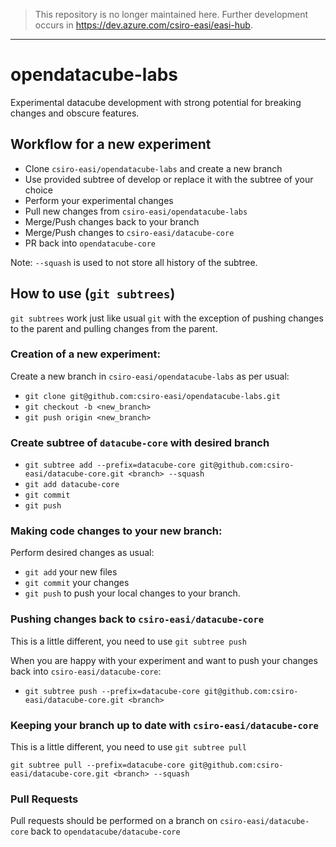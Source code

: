 > This repository is no longer maintained here.
> Further development occurs in https://dev.azure.com/csiro-easi/easi-hub.

----

# opendatacube-labs
Experimental datacube development with strong potential for breaking changes and obscure features.


## Workflow for a new experiment
* Clone `csiro-easi/opendatacube-labs` and create a new branch
* Use provided subtree of develop or replace it with the subtree of your choice
* Perform your experimental changes
* Pull new changes from `csiro-easi/opendatacube-labs`
* Merge/Push changes back to your branch
* Merge/Push changes to `csiro-easi/datacube-core`
* PR back into `opendatacube-core`

Note: `--squash` is used to not store all history of the subtree.

## How to use (`git subtrees`)

`git subtrees` work just like usual `git` with the exception of pushing changes to the parent and pulling changes from the parent.


### Creation of a new experiment:

Create a new branch in `csiro-easi/opendatacube-labs` as per usual:
* `git clone git@github.com:csiro-easi/opendatacube-labs.git`
* `git checkout -b <new_branch>`
* `git push origin <new_branch>`


### Create subtree of `datacube-core` with desired branch

* `git subtree add --prefix=datacube-core git@github.com:csiro-easi/datacube-core.git <branch> --squash`
* `git add datacube-core`
* `git commit`
* `git push`


### Making code changes to your new branch:

Perform desired changes as usual:
* `git add` your new files
* `git commit` your changes
* `git push` to push your local changes to your branch.


### Pushing changes back to `csiro-easi/datacube-core`

This is a little different, you need to use `git subtree push`

When you are happy with your experiment and want to push your changes back into `csiro-easi/datacube-core`:
* `git subtree push --prefix=datacube-core git@github.com:csiro-easi/datacube-core.git <branch>`


### Keeping your branch up to date with `csiro-easi/datacube-core`

This is a little different, you need to use `git subtree pull`

`git subtree pull --prefix=datacube-core git@github.com:csiro-easi/datacube-core.git <branch> --squash`


### Pull Requests

Pull requests should be performed on a branch on `csiro-easi/datacube-core` back to `opendatacube/datacube-core`

